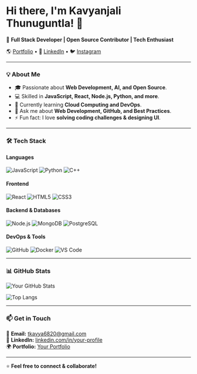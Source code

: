 # Hi there, I'm Kavyanjali Thunuguntla! 👋

🚀 **Full Stack Developer | Open Source Contributor | Tech Enthusiast**  

🌎 [Portfolio](https://kavyanjali0202.github.io/Portfolio/) • 💼 [LinkedIn](https://www.linkedin.com/in/kavya6820/) • 🐦 [Instagram](https://www.instagram.com/kavya_thunuguntla/?hl=en)

---

### 💡 About Me
- 🎓 Passionate about **Web Development, AI, and Open Source**.
- 💻 Skilled in **JavaScript, React, Node.js, Python, and more**.
- 🌱 Currently learning **Cloud Computing and DevOps**.
- 💬 Ask me about **Web Development, GitHub, and Best Practices**.
- ⚡ Fun fact: I love **solving coding challenges & designing UI**.

---

### 🛠️ Tech Stack
#### **Languages**
![JavaScript](https://img.shields.io/badge/JavaScript-F7DF1E?style=flat&logo=javascript&logoColor=black)
![Python](https://img.shields.io/badge/Python-3776AB?style=flat&logo=python&logoColor=white)
![C++](https://img.shields.io/badge/C++-00599C?style=flat&logo=c%2B%2B&logoColor=white)

#### **Frontend**
![React](https://img.shields.io/badge/React-61DAFB?style=flat&logo=react&logoColor=black)
![HTML5](https://img.shields.io/badge/HTML5-E34F26?style=flat&logo=html5&logoColor=white)
![CSS3](https://img.shields.io/badge/CSS3-1572B6?style=flat&logo=css3&logoColor=white)

#### **Backend & Databases**
![Node.js](https://img.shields.io/badge/Node.js-339933?style=flat&logo=node.js&logoColor=white)
![MongoDB](https://img.shields.io/badge/MongoDB-47A248?style=flat&logo=mongodb&logoColor=white)
![PostgreSQL](https://img.shields.io/badge/PostgreSQL-336791?style=flat&logo=postgresql&logoColor=white)

#### **DevOps & Tools**
![GitHub](https://img.shields.io/badge/GitHub-181717?style=flat&logo=github&logoColor=white)
![Docker](https://img.shields.io/badge/Docker-2496ED?style=flat&logo=docker&logoColor=white)
![VS Code](https://img.shields.io/badge/VS%20Code-007ACC?style=flat&logo=visual-studio-code&logoColor=white)

---

### 📊 GitHub Stats
![Your GitHub Stats](https://github-readme-stats.vercel.app/api?username=kavyanjali0202&show_icons=true&theme=radical)

![Top Langs](https://github-readme-stats.vercel.app/api/top-langs/?username=kavyanjali0202&layout=compact&theme=radical)

---

### 📫 Get in Touch
📧 **Email:** tkavya6820@gmail.com  
💼 **LinkedIn:** [linkedin.com/in/your-profile](https://www.linkedin.com/in/kavya6820/)  
🌍 **Portfolio:** [Your Portfolio](https://kavyanjali0202.github.io/Portfolio/)  

---

⭐ **Feel free to connect & collaborate!**  
